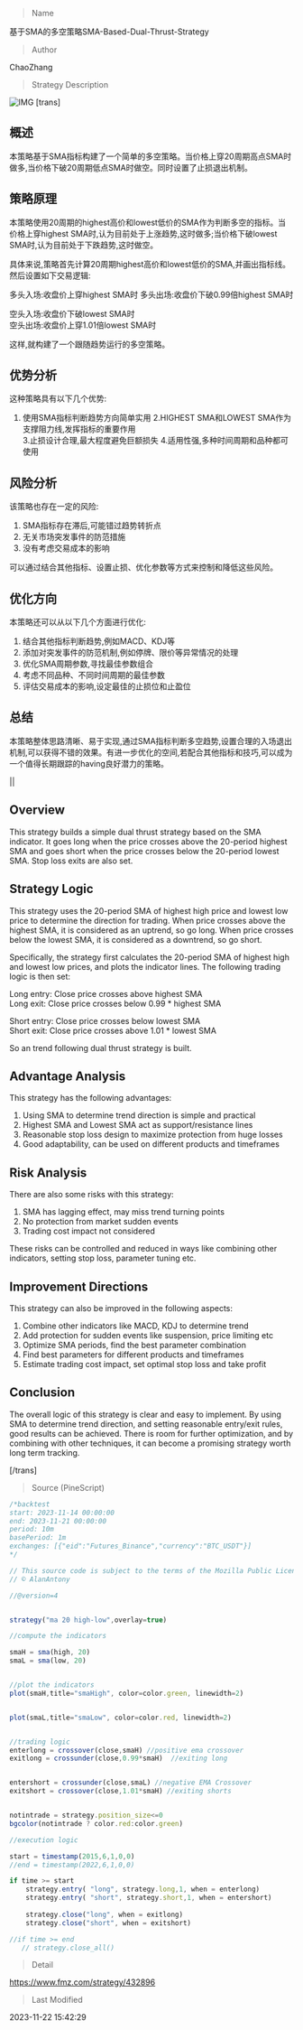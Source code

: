 
> Name

基于SMA的多空策略SMA-Based-Dual-Thrust-Strategy

> Author

ChaoZhang

> Strategy Description

![IMG](https://www.fmz.com/upload/asset/165491a196c926442f4.png)
[trans]

## 概述

本策略基于SMA指标构建了一个简单的多空策略。当价格上穿20周期高点SMA时做多,当价格下破20周期低点SMA时做空。同时设置了止损退出机制。

## 策略原理

本策略使用20周期的highest高价和lowest低价的SMA作为判断多空的指标。当价格上穿highest SMA时,认为目前处于上涨趋势,这时做多;当价格下破lowest SMA时,认为目前处于下跌趋势,这时做空。 

具体来说,策略首先计算20周期highest高价和lowest低价的SMA,并画出指标线。然后设置如下交易逻辑:

多头入场:收盘价上穿highest SMA时
多头出场:收盘价下破0.99倍highest SMA时  

空头入场:收盘价下破lowest SMA时  
空头出场:收盘价上穿1.01倍lowest SMA时

这样,就构建了一个跟随趋势运行的多空策略。

## 优势分析

这种策略具有以下几个优势:

1. 使用SMA指标判断趋势方向简单实用
2.HIGHEST SMA和LOWEST SMA作为支撑阻力线,发挥指标的重要作用  
3.止损设计合理,最大程度避免巨额损失
4.适用性强,多种时间周期和品种都可使用

## 风险分析

该策略也存在一定的风险:  

1. SMA指标存在滞后,可能错过趋势转折点
2. 无关市场突发事件的防范措施  
3. 没有考虑交易成本的影响  

可以通过结合其他指标、设置止损、优化参数等方式来控制和降低这些风险。

## 优化方向  

本策略还可以从以下几个方面进行优化:

1. 结合其他指标判断趋势,例如MACD、KDJ等
2. 添加对突发事件的防范机制,例如停牌、限价等异常情况的处理
3. 优化SMA周期参数,寻找最佳参数组合
4. 考虑不同品种、不同时间周期的最佳参数  
5. 评估交易成本的影响,设定最佳的止损位和止盈位

## 总结

本策略整体思路清晰、易于实现,通过SMA指标判断多空趋势,设置合理的入场退出机制,可以获得不错的效果。有进一步优化的空间,若配合其他指标和技巧,可以成为一个值得长期跟踪的having良好潜力的策略。

||

## Overview  

This strategy builds a simple dual thrust strategy based on the SMA indicator. It goes long when the price crosses above the 20-period highest SMA and goes short when the price crosses below the 20-period lowest SMA. Stop loss exits are also set.

## Strategy Logic  

This strategy uses the 20-period SMA of highest high price and lowest low price to determine the direction for trading. When price crosses above the highest SMA, it is considered as an uptrend, so go long. When price crosses below the lowest SMA, it is considered as a downtrend, so go short. 

Specifically, the strategy first calculates the 20-period SMA of highest high and lowest low prices, and plots the indicator lines. The following trading logic is then set:  

Long entry: Close price crosses above highest SMA  
Long exit: Close price crosses below 0.99 * highest SMA   

Short entry: Close price crosses below lowest SMA   
Short exit: Close price crosses above 1.01 * lowest SMA  

So an trend following dual thrust strategy is built.  

## Advantage Analysis   

This strategy has the following advantages:  

1. Using SMA to determine trend direction is simple and practical  
2. Highest SMA and Lowest SMA act as support/resistance lines  
3. Reasonable stop loss design to maximize protection from huge losses
4. Good adaptability, can be used on different products and timeframes  

## Risk Analysis  

There are also some risks with this strategy:   

1. SMA has lagging effect, may miss trend turning points  
2. No protection from market sudden events   
3. Trading cost impact not considered  

These risks can be controlled and reduced in ways like combining other indicators, setting stop loss, parameter tuning etc.  

## Improvement Directions   

This strategy can also be improved in the following aspects:  

1. Combine other indicators like MACD, KDJ to determine trend  
2. Add protection for sudden events like suspension, price limiting etc   
3. Optimize SMA periods, find the best parameter combination  
4. Find best parameters for different products and timeframes  
5. Estimate trading cost impact, set optimal stop loss and take profit  

## Conclusion  

The overall logic of this strategy is clear and easy to implement. By using SMA to determine trend direction, and setting reasonable entry/exit rules, good results can be achieved. There is room for further optimization, and by combining with other techniques, it can become a promising strategy worth long term tracking.  

[/trans]



> Source (PineScript)

``` javascript
/*backtest
start: 2023-11-14 00:00:00
end: 2023-11-21 00:00:00
period: 10m
basePeriod: 1m
exchanges: [{"eid":"Futures_Binance","currency":"BTC_USDT"}]
*/

// This source code is subject to the terms of the Mozilla Public License 2.0 at https://mozilla.org/MPL/2.0/
// © AlanAntony

//@version=4


strategy("ma 20 high-low",overlay=true)

//compute the indicators

smaH = sma(high, 20)
smaL = sma(low, 20)


//plot the indicators
plot(smaH,title="smaHigh", color=color.green, linewidth=2)


plot(smaL,title="smaLow", color=color.red, linewidth=2)


//trading logic
enterlong = crossover(close,smaH) //positive ema crossover
exitlong = crossunder(close,0.99*smaH)  //exiting long


entershort = crossunder(close,smaL) //negative EMA Crossover
exitshort = crossover(close,1.01*smaH) //exiting shorts


notintrade = strategy.position_size<=0
bgcolor(notintrade ? color.red:color.green)

//execution logic

start = timestamp(2015,6,1,0,0)
//end = timestamp(2022,6,1,0,0)

if time >= start
    strategy.entry( "long", strategy.long,1, when = enterlong)
    strategy.entry( "short", strategy.short,1, when = entershort) 
    
    strategy.close("long", when = exitlong)
    strategy.close("short", when = exitshort)

//if time >= end
   // strategy.close_all()
```

> Detail

https://www.fmz.com/strategy/432896

> Last Modified

2023-11-22 15:42:29
